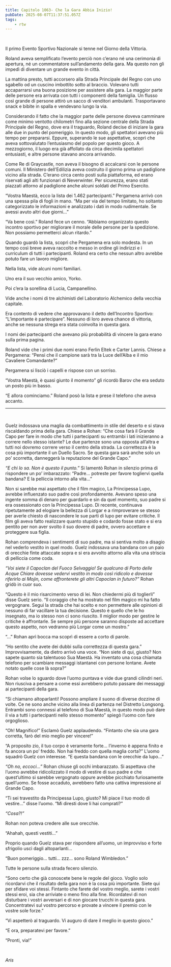 ```yaml
---
title: Capitolo 1063- Che la Gara Abbia Inizio!
pubDate: 2025-08-07T11:37:51.057Z
tags:
    - rtw
---
```



&nbsp;


Il primo Evento Sportivo Nazionale si tenne nel Giorno della Vittoria.


Roland aveva semplificato l’evento perciò non c’erano né una cerimonia di apertura, né un commentatore sull’andamento della gara. Ma questo non gli impedì di diventare un grande evento in città.


La mattina presto, tutti accorsero alla Strada Principale del Regno con uno sgabello od un cuscino imbottito sotto al braccio. Volevano tutti accaparrarsi una buona posizione per assistere alla gara. La maggior parte delle persone era arrivata con tutti i componenti della famiglia. Un flusso così grande di persone attirò un sacco di venditori ambulanti. Trasportavano snack e bibite in spalla e vendevano lungo la via.


Considerando il fatto che la maggior parte delle persone doveva camminare come minimo ventotto chilometri fino alla sezione centrale della Strada Principale del Regno, dove era il traguardo, Roland decise di iniziare la gara alle due in punto del pomeriggio. In questo modo, gli spettatori avevano più tempo per prepararsi. Eppure, superando le sue aspettative, scoprì che aveva sottovalutato l’entusiasmo del popolo per questo gioco. A mezzogiorno, il luogo era già affollato da circa diecimila spettatori entusiasti, e altre persone stavano ancora arrivando.


Come Re di Graycastle, non aveva il bisogno di accalcarsi con le persone comuni. Il Ministero dell’Edilizia aveva costruito il giorno prima un padiglione vicino alla strada. C’erano circa cento posti sulla piattaforma, ed erano riservati agli alti funzionari di Neverwinter. Per sicurezza, erano stati piazzati attorno al padiglione anche alcuni soldati del Primo Esercito.


“Vostra Maestà, ecco la lista dei 1.462 partecipanti.” Pergamena arrivò con una spessa pila di fogli in mano. “Ma per via del tempo limitato, ho soltanto categorizzato le informazioni e analizzato i dati in modo rudimentale. Se avessi avuto altri due giorni...”


“Va bene così.” Roland fece un cenno. “Abbiamo organizzato questo incontro sportivo per migliorare il morale delle persone per la spedizione. Non possiamo permetterci alcun ritardo.”


Quando guardò la lista, scoprì che Pergamena era solo modesta. In un tempo così breve aveva raccolto e messo in ordine gli indirizzi e i curriculum di tutti i partecipanti. Roland era certo che nessun altro avrebbe potuto fare un lavoro migliore.


Nella lista, vide alcuni nomi familiari.


Uno era il suo vecchio amico, Yorko.


Poi c’era la sorellina di Lucia, Campanellino.


Vide anche i nomi di tre alchimisti del Laboratorio Alchemico della vecchia capitale.


Era contento di vedere che approvavano il detto dell’Incontro Sportivo: “L’importante è partecipare”. Nessuno di loro aveva chance di vittoria, anche se nessuna strega era stata coinvolta in questa gara.


I nomi dei partecipanti che avevano più probabilità di vincere la gara erano sulla prima pagina.


Roland vide che i primi due nomi erano Ferlin Eltek e Carter Lannis. Chiese a Pergamena: “Pensi che il campione sarà tra la Luce dell’Alba e il mio Cavaliere Comandante?”


Pergamena si lisciò i capelli e rispose con un sorriso.


“Vostra Maestà, è quasi giunto il momento” gli ricordò Barov che era seduto un posto più in basso.


“E allora cominciamo.” Roland posò la lista e prese il telefono che aveva accanto.


***


&nbsp;


Guelz indossava una maglia da combattimento in stile del deserto e si stava riscaldando prima della gara. Chiese a Rohan: “Che cosa farà il Grande Capo per fare in modo che tutti i partecipanti su entrambi i lati inizieranno a correre nello stesso istante? Le due partenze sono una opposta all’altra e tutti noi dovremo correre verso il centro della strada. La correttezza è la cosa più importante il un Duello Sacro. Se questa gara sarà anche solo un po’ scorretta, danneggerà la reputazione del Grande Capo.”


<em>“E chi lo sa. Non è questo il punto.”</em> Si lamentò Rohan in silenzio prima di rispondere un po’ imbarazzato: “Padre... potreste per favore togliervi quella bandana? E la pelliccia intorno alla vita...”


Non si sarebbe mai aspettato che il film magico, La Principessa Lupo, avrebbe influenzato suo padre così profondamente. Avevano speso una ingente somma di denaro per guardarlo e sin da quel momento, suo padre si era ossessionato con la Principessa Lupo. Di recente, continuava ripetutamente ad elogiare la bellezza di Lorgar e a rimproverare se stesso per averle chiesto di nascondere le sue parti di lupo per evitare critiche. Il film gli aveva fatto realizzare quanto stupido e codardo fosse stato e si era pentito per non aver svolto il suo dovere di padre, ovvero accettare e proteggere sua figlia.


Rohan comprendeva i sentimenti di suo padre, ma si sentiva molto a disagio nel vederlo vestito in quel modo. Guelz indossava una bandana con un paio di orecchie finte attaccate sopra e si era avvolto attorno alla vita una striscia di pelliccia come coda.


<em>“Voi siete il Capoclan del Fuoco Selvaggio! Se qualcuno di Porto delle Acque Chiare dovesse vedervi vestito in modo così ridicolo e dovesse riferirlo ai Mojin, come affronterete gli altri Capoclan in futuro?”</em> Rohan gridò in cuor suo.


“Questo è il mio risarcimento verso di lei. Non chiedermi più di toglierli” disse Guelz serio. “Il coraggio che ha mostrato nel film magico mi ha fatto vergognare. Segui la strada che hai scelto e non permettere alle opinioni di nessuno di far vacillare la tua decisione. Questo è quello che le ho insegnato, ma io stesso non ci sono riuscito. Il miglior modo per gestire le critiche è affrontarle. Se sempre più persone saranno disposte ad accettare questo aspetto, non vedranno più Lorgar come un mostro.”


“...” Rohan aprì bocca ma scoprì di essere a corto di parole.


“Ho sentito che avete dei dubbi sulla correttezza di questa gara.” Improvvisamente, da dietro arrivò una voce. “Non siete di qui, giusto? Non sapete quanto sia talentuoso Sua Maestà. Ha inventato una cosa chiamata telefono per scambiare messaggi istantanei con persone lontane. Avete notato quelle cose là sopra?”


Rohan volse lo sguardo dove l’uomo puntava e vide due grandi cilindri neri. Non riusciva a pensare a come essi avrebbero potuto passare dei messaggi ai partecipanti della gara.


“Si chiamano altoparlanti! Possono ampliare il suono di diverse dozzine di volte. Ce ne sono anche vicino alla linea di partenza nel Distretto Longsong. Entrambi sono connessi al telefono di Sua Maestà, in questo modo può dare il via a tutti i partecipanti nello stesso momento” spiegò l’uomo con fare orgoglioso.


“Oh! Magnifico!” Esclamò Guelz applaudendo. “Fintanto che sia una gara corretta, farò del mio meglio per vincere!”


“A proposito zio, il tuo corpo è veramente forte... l’inverno è appena finito e fa ancora un po’ freddo. Non hai freddo con quella maglia corta?” L’uomo squadrò Guelz con interesse. “E questa bandana con le orecchie da lupo...”


<em>“Oh no, eccoci...” </em>Rohan chiuse gli occhi imbarazzato. Si aspettava che l’uomo avrebbe ridicolizzato il modo di vestire di suo padre e che quest’ultimo si sarebbe vergognato oppure avrebbe picchiato furiosamente quell’uomo. Se fosse accaduto, avrebbero fatto una cattiva impressione al Grande Capo.


“Ti sei travestito da Principessa Lupo, giusto? Mi piace il tuo modo di vestire...” disse l’uomo. “Mi diresti dove li hai comprati?”


<em>“Cosa?!”</em>


Rohan non poteva credere alle sue orecchie.


“Ahahah, questi vestiti...”


Proprio quando Guelz stava per rispondere all’uomo, un improvviso e forte sfrigolio uscì dagli altoparlanti...


“Buon pomeriggio... tutti... zzz... sono Roland Wimbledon.”


Tutte le persone sulla strada fecero silenzio.


“Sono certo che già conoscete bene le regole del gioco. Voglio solo ricordarvi che il risultato della gara non è la cosa più importante. Siete qui per sfidare voi stessi. Fintanto che farete del vostro meglio, sarete i vostri stessi eroi, sia che arriviate o meno fino alla fine. Ricordatevi di non disturbare i vostri avversari e di non giocare trucchi in questa gara. Concentratevi sul vostro percorso e provate a vincere il premio con le vostre sole forze.”


“Vi aspetterò al traguardo. Vi auguro di dare il meglio in questo gioco.”


“E ora, preparatevi per favore.”


“Pronti, via!”


&nbsp;


<em>Aris</em>
                                


                                



